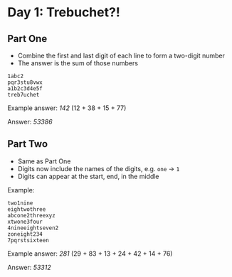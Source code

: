 # Day 1: Trebuchet?!

## Part One

- Combine the first and last digit of each line to form a two-digit number
- The answer is the sum of those numbers

```
1abc2
pqr3stu8vwx
a1b2c3d4e5f
treb7uchet
```

Example answer: _142_ (12 + 38 + 15 + 77)

Answer: _53386_

## Part Two

- Same as Part One
- Digits now include the names of the digits, e.g. `one` -> `1`
- Digits can appear at the start, end, in the middle

Example:

```
two1nine
eightwothree
abcone2threexyz
xtwone3four
4nineeightseven2
zoneight234
7pqrstsixteen
```

Example answer: _281_ (29 + 83 + 13 + 24 + 42 + 14 + 76)

Answer: _53312_
